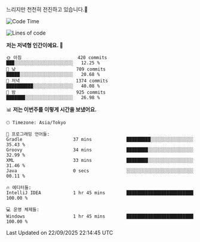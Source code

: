 느리지만 천천히 전진하고 있습니다.🐢

<!--START_SECTION:waka-->
![Code Time](http://img.shields.io/badge/Code%20Time-1%2C667%20hrs%208%20mins-blue)

![Lines of code](https://img.shields.io/badge/%EC%A0%80%EB%8A%94%20%EC%97%AC%ED%83%9C%EA%B9%8C%EC%A7%80%20-937.3%20thousand%20%EC%A4%84%EC%9D%98%20%EC%BD%94%EB%93%9C%EB%A5%BC%20%EC%9E%91%EC%84%B1%ED%96%88%EC%96%B4%EC%9A%94.-blue)

**저는 저녁형 인간이에요. 🦉** 

```text
🌞 아침                     420 commits         ███░░░░░░░░░░░░░░░░░░░░░░   12.25 % 
🌆 낮　                     709 commits         █████░░░░░░░░░░░░░░░░░░░░   20.68 % 
🌃 저녁                     1374 commits        ██████████░░░░░░░░░░░░░░░   40.08 % 
🌙 밤　                     925 commits         ███████░░░░░░░░░░░░░░░░░░   26.98 % 
```


📊 **저는 이번주를 이렇게 시간을 보냈어요.** 

```text
🕑︎ Timezone: Asia/Tokyo

💬 프로그래밍 언어들: 
Gradle                   37 mins             █████████░░░░░░░░░░░░░░░░   35.43 % 
Groovy                   34 mins             ████████░░░░░░░░░░░░░░░░░   32.99 % 
XML                      33 mins             ████████░░░░░░░░░░░░░░░░░   31.46 % 
Java                     0 secs              ░░░░░░░░░░░░░░░░░░░░░░░░░   00.11 % 

🔥 에디터들: 
IntelliJ IDEA            1 hr 45 mins        █████████████████████████   100.00 % 

💻 운영 체제들: 
Windows                  1 hr 45 mins        █████████████████████████   100.00 % 
```


 Last Updated on 22/09/2025 22:14:45 UTC
<!--END_SECTION:waka-->
